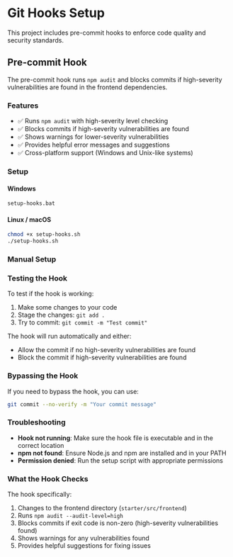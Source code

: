 # Git Hooks Setup

This project includes pre-commit hooks to enforce code quality and security standards.

## Pre-commit Hook

The pre-commit hook runs `npm audit` and blocks commits if high-severity vulnerabilities are found in the frontend dependencies.

### Features

- ✅ Runs `npm audit` with high-severity level checking
- ✅ Blocks commits if high-severity vulnerabilities are found
- ✅ Shows warnings for lower-severity vulnerabilities
- ✅ Provides helpful error messages and suggestions
- ✅ Cross-platform support (Windows and Unix-like systems)

### Setup

#### Windows
```bash
setup-hooks.bat
```

#### Linux / macOS
```bash
chmod +x setup-hooks.sh
./setup-hooks.sh
```

### Manual Setup

### Testing the Hook

To test if the hook is working:

1. Make some changes to your code
2. Stage the changes: `git add .`
3. Try to commit: `git commit -m "Test commit"`

The hook will run automatically and either:
- Allow the commit if no high-severity vulnerabilities are found
- Block the commit if high-severity vulnerabilities are found

### Bypassing the Hook

If you need to bypass the hook, you can use:
```bash
git commit --no-verify -m "Your commit message"
```

### Troubleshooting

- **Hook not running**: Make sure the hook file is executable and in the correct location
- **npm not found**: Ensure Node.js and npm are installed and in your PATH
- **Permission denied**: Run the setup script with appropriate permissions

### What the Hook Checks

The hook specifically:
1. Changes to the frontend directory (`starter/src/frontend`)
2. Runs `npm audit --audit-level=high`
3. Blocks commits if exit code is non-zero (high-severity vulnerabilities found)
4. Shows warnings for any vulnerabilities found
5. Provides helpful suggestions for fixing issues
